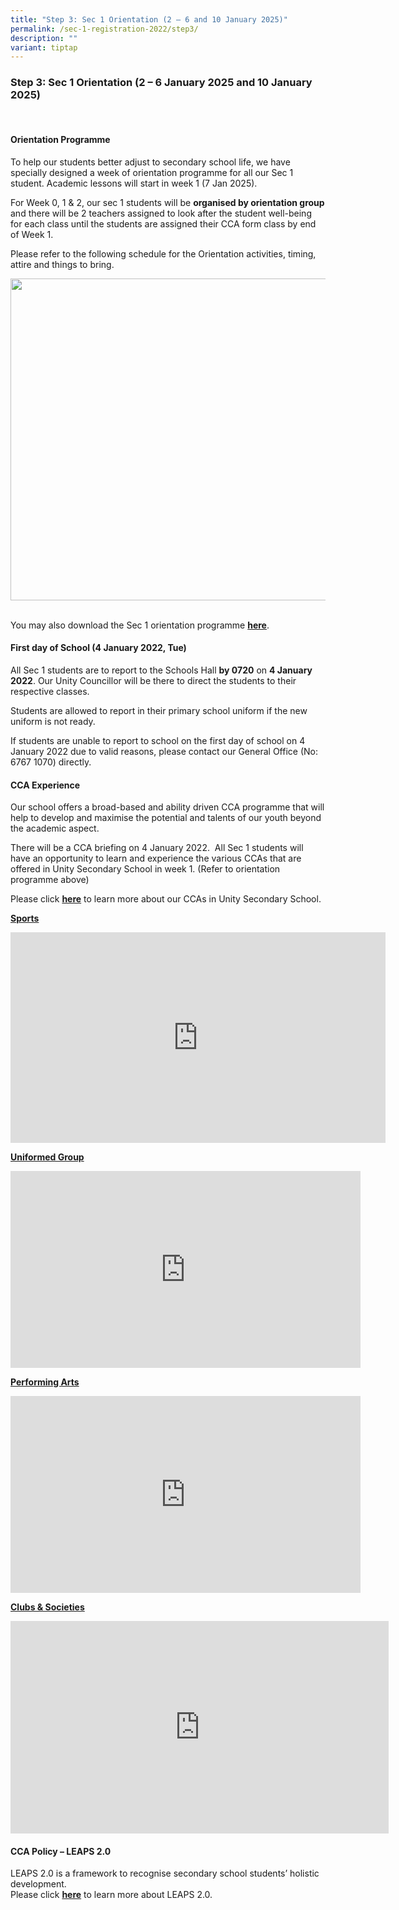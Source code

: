 ```yaml
---
title: "Step 3: Sec 1 Orientation (2 – 6 and 10 January 2025)"
permalink: /sec-1-registration-2022/step3/
description: ""
variant: tiptap
---
```

<h3>Step 3: Sec 1 Orientation (2 – 6 January 2025 and 10 January 2025)</h3>
<p>
<br>
</p>
<h4>Orientation Programme</h4>
<p>To help our students better adjust to secondary school life, we have specially
designed a week of orientation programme for all our Sec 1 student. Academic
lessons will start in week 1 (7 Jan 2025).</p>
<p>For Week 0, 1 &amp; 2, our sec 1 students will be <strong>organised by orientation group</strong> and
there will be 2 teachers assigned to look after the student well-being
for each class until the students are assigned their CCA form class by
end of Week 1.</p>
<p>Please refer to the following schedule for the Orientation activities,
timing, attire and things to bring.</p>
<div class="isomer-image-wrapper">
<img style="margin-left:0px;margin-top:0px;" height="515" width="505" src="https://lh7-rt.googleusercontent.com/docsz/AD_4nXe1jlJeCGE1eb8bsP6CNhI2yH63uKePsxMsCsc0-C9KPRTgOzMt3jD1b2ZrUNNnVK1pElWzCPdQ4MEFCAZ6ubTKAuZK-B__hsWyXZCShXrtsckF2N7Gc7fkIqld_XYfUMFxAyiqw8NV_J93ExcE-_A1RKD-j8g920jGzyOsYUUB6T3aH3iiEg?key=Y5YFPZuHkCmhQynFke1MqA">
</div>
<p>
<br>You may also download the Sec 1 orientation programme <strong><a href="/files/Sec%201%20orientation%202022%20updated%2022dec.pdf" rel="noopener noreferrer nofollow" target="_blank">here</a></strong>.</p>
<h4>First day of School (4 January 2022, Tue)</h4>
<p>All Sec 1 students are to report to the Schools Hall&nbsp;<strong>by 0720</strong>&nbsp;on&nbsp;<strong>4 January 2022</strong>.
Our Unity Councillor will be there to direct the students to their respective
classes.</p>
<p>Students are allowed to report in their primary school uniform if the
new uniform is not ready.</p>
<p>If students are unable to report to school on the first day of school
on 4 January 2022 due to valid reasons, please contact our General Office
(No: 6767 1070) directly.</p>
<h4>CCA Experience</h4>
<p>Our school offers a broad-based and ability driven CCA programme that
will help to develop and maximise the potential and talents of our youth
beyond the academic aspect.</p>
<p>There will be a CCA briefing on 4 January 2022.&nbsp; All Sec 1 students
will have an opportunity to learn and experience the various CCAs that
are offered in Unity Secondary School in week 1. (Refer to orientation
programme above)&nbsp;</p>
<p>Please click&nbsp;<strong><a href="/students/CCA/cca/" rel="noopener noreferrer nofollow" target="_blank">here</a></strong>&nbsp;to
learn more about our CCAs in Unity Secondary School.</p>
<p><strong><u>Sports</u></strong>
</p>
<div class="iframe-wrapper">
<iframe height="337" width="600" allowfullscreen="true" frameborder="0" src="https://www.youtube.com/embed/iOdIoL1997A"></iframe>
</div>
<p><strong><u>Uniformed Group</u></strong>
</p>
<div class="iframe-wrapper">
<iframe height="315" width="560" allowfullscreen="true" frameborder="0" src="https://www.youtube.com/embed/yNSz-CAcYso"></iframe>
</div>
<p><strong><u>Performing Arts</u></strong>
</p>
<div class="iframe-wrapper">
<iframe height="315" width="560" allowfullscreen="true" frameborder="0" src="https://www.youtube.com/embed/OxNzjwxH2kU"></iframe>
</div>
<p><strong><u>Clubs &amp; Societies</u></strong>
</p>
<div class="iframe-wrapper">
<iframe height="340" width="605" allowfullscreen="true" frameborder="0" src="https://www.youtube.com/embed/4nRLjMUiCL0"></iframe>
</div>
<h4>CCA Policy – LEAPS 2.0</h4>
<p>LEAPS 2.0 is a framework to recognise secondary school students’ holistic
development.
<br>Please click&nbsp;<strong><a href="/students/CCA/leaps/" rel="noopener noreferrer nofollow" target="_blank">here</a></strong>&nbsp;to
learn more about LEAPS 2.0.
<br>
<br>
<br>
</p>
<p></p>
<p></p>